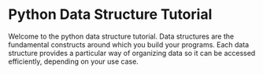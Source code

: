 # Python Data Structure Tutorial
Welcome to the python data structure tutorial. Data structures are the fundamental constructs around which you build your programs. Each data structure provides a particular way of organizing data so it can be accessed efficiently, depending on your use case.

